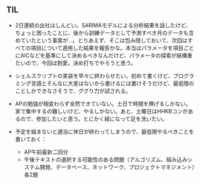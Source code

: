 ## TIL

* 2日連続の出社はしんどい。SARIMAモデルによる分析結果を話したけど、ちょっと困ったことに、後から訓練データとして予測すべき月のデータも含めていたという事案が...。とりあえず、そこは包み隠しておいて、次回はすべての項目について適用した結果を報告かな。本当はパラメータを項目ごとにAICなどを基準にして決めるべきなんだけど、パラメータの探索が結構重たいので、今回は割愛。決め打ちでやろうと思う。

* シェルスクリプトの実装を早々に終わらせたい。初めて書くけど、プログラミング言語とそんなに大差はないから書けるには書けそうだけど、最低限のことしかできなさそうで、ググり力が試される。

* APの勉強が相変わらず全然できていない。土日で時間を捧げるしかない。家で集中するの難しいけど、やるしかない。あと、土曜日はHHKBコンがあるので、参加したいと思う。とにかく緑になって足を洗いたい。

* 予定を組まないと適当に休日が終わってしまうので、最低限やるべきことを書いておく：

  * AP午前最新二回分
  * 午後テキストの選択する可能性のある問題（アルゴリズム、組み込みシステム開発、データベース、ネットワーク、プロジェクトマネジメント）各2題